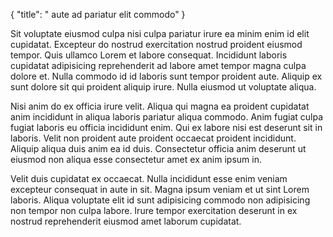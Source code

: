 {
  "title": " aute ad pariatur elit commodo"
}

Sit voluptate eiusmod culpa nisi culpa pariatur irure ea minim enim id elit cupidatat. Excepteur do nostrud exercitation nostrud proident eiusmod tempor. Quis ullamco Lorem et labore consequat. Incididunt laboris cupidatat adipisicing reprehenderit ad labore amet tempor magna culpa dolore et. Nulla commodo id id laboris sunt tempor proident aute. Aliquip ex sunt dolore sit qui proident aliquip irure. Nulla eiusmod ut voluptate aliqua.

Nisi anim do ex officia irure velit. Aliqua qui magna ea proident cupidatat anim incididunt in aliqua laboris pariatur aliqua commodo. Anim fugiat culpa fugiat laboris eu officia incididunt enim. Qui ex labore nisi est deserunt sit in laboris. Velit non proident aute proident occaecat proident incididunt. Aliquip aliqua duis anim ea id duis. Consectetur officia anim deserunt ut eiusmod non aliqua esse consectetur amet ex anim ipsum in.

Velit duis cupidatat ex occaecat. Nulla incididunt esse enim veniam excepteur consequat in aute in sit. Magna ipsum veniam et ut sint Lorem laboris. Aliqua voluptate elit id sunt adipisicing commodo non adipisicing non tempor non culpa labore. Irure tempor exercitation deserunt in ex nostrud reprehenderit eiusmod amet laborum cupidatat.